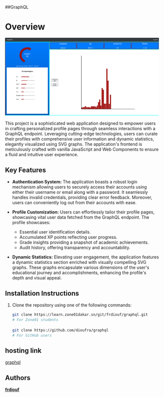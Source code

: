 ##GraphQL


# Overview 
![Profil Page](./assets/img/profil.png)

This project is a sophisticated web application designed to empower users in crafting personalized profile pages through seamless interactions with a GraphQL endpoint. Leveraging cutting-edge technologies, users can curate their profiles with comprehensive user information and dynamic statistics, elegantly visualized using SVG graphs. The application's frontend is meticulously crafted with vanilla JavaScript and Web Components to ensure a fluid and intuitive user experience.

## Key Features

- **Authentication System:** The application boasts a robust login mechanism allowing users to securely access their accounts using either their username or email along with a password. It seamlessly handles invalid credentials, providing clear error feedback. Moreover, users can conveniently log out from their accounts with ease.

- **Profile Customization:** Users can effortlessly tailor their profile pages, showcasing vital user data fetched from the GraphQL endpoint. The profile showcases:
  - Essential user identification details.
  - Accumulated XP points reflecting user progress.
  - Grade insights providing a snapshot of academic achievements.
  - Audit history, offering transparency and accountability.

- **Dynamic Statistics:** Elevating user engagement, the application features a dynamic statistics section enriched with visually compelling SVG graphs. These graphs encapsulate various dimensions of the user's educational journey and accomplishments, enhancing the profile's depth and visual appeal.

## Installation Instructions

1. Clone the repository using one of the following commands:

   ```bash
   git clone https://learn.zone01dakar.sn/git/frdiouf/graphql.git 
   # For Zone01 students 

   git clone https://github.com/dioufra/graphql
   # For GitHub users
   ```
## hosting link
[graphql](https://subtle-khapse-76a5fe.netlify.app)

## Authors
**[frdiouf](https://github.com/dioufra?tab=repositories)**<br>
